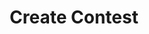 ---
title: Create Contest
excerpt: |-
  Create a new contest.

  Required scopes:
  + **post**
api:
  file: forum.json
  operationId: Threads.CreateContest
hidden: false
---